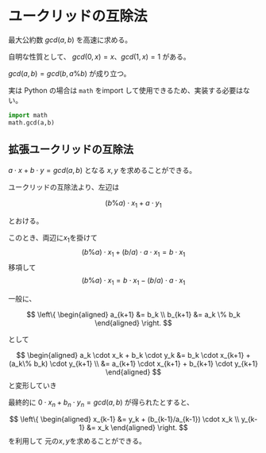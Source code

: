 # ユークリッドの互除法

最大公約数 $gcd(a,b)$ を高速に求める。

自明な性質として、
$gcd(0,x) = x$、$gcd(1,x) = 1$ がある。

$gcd(a,b) = gcd(b, a\%b)$ が成り立つ。 

実は Python の場合は `math` をimport して使用できるため、実装する必要はない。
```python
import math
math.gcd(a,b)
```

## 拡張ユークリッドの互除法

$a\cdot x + b\cdot y = gcd(a,b)$ となる $x,y$ を求めることができる。

ユークリッドの互除法より、左辺は

$$
(b \% a) \cdot x_1 + a \cdot y_1
$$

とおける。

このとき、両辺に$x_1$を掛けて
$$
(b \% a ) \cdot x_1 + (b/a) \cdot a \cdot x_1 = b \cdot x_1
$$
移項して
$$
(b \% a) \cdot x_1 = b \cdot x_1 - (b/a) \cdot a \cdot x_1
$$



一般に、

$$
\left\{
\begin{aligned}
a_{k+1} &= b_k \\
b_{k+1} &= a_k \% b_k
\end{aligned}
\right.
$$

として

$$
\begin{aligned}
a_k \cdot x_k +  b_k \cdot y_k &= b_k \cdot x_{k+1} + (a_k\% b_k) \cdot y_{k+1} \\ &= a_{k+1} \cdot x_{k+1} + b_{k+1} \cdot y_{k+1}
\end{aligned}
$$
と変形していき

最終的に $0 \cdot x_n + b_n\cdot y_n = gcd(a,b)$ が得られたとすると、




$$
\left\{
\begin{aligned}
x_{k-1} &= y_k + (b_{k-1}/a_{k-1}) \cdot x_k \\
y_{k-1} &= x_k
\end{aligned}
\right.
$$
を利用して
元の$x,y$を求めることができる。
